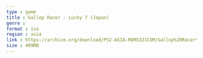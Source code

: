 ```yaml
---
type : game
title : Gallop Racer - Lucky 7 (Japan)
genre : 
format : iso
region : asia
link : https://archive.org/download/PS2-ASIA-ROMS321COM/Gallop%20Racer%20-%20Lucky%207%20%28Japan%29.7z
size : 409MB
---
```

